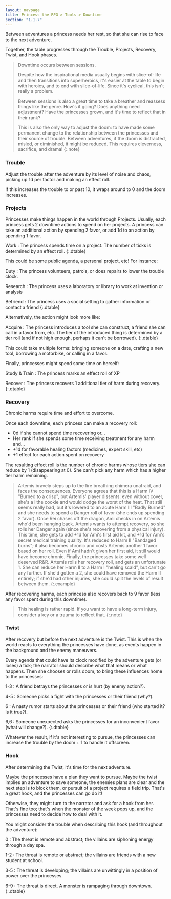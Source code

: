 ```yaml
---
layout: navpage
title: Princess the RPG > Tools > Downtime
section: "1.1.7"
---
```


Between adventures a princess needs her rest, so that she can rise to face to the next adventure.

Together, the table progresses through the Trouble, Projects, Recovery, Twist, and Hook phases.

> Downtime occurs between sessions.
>
> Despite how the inspirational media usually begins with slice-of-life and then transitions into superheroics,
> it's easier at the table to begin with heroics, and to end with slice-of-life.
> Since it's cyclical, this isn't really a problem.
>
> Between sessions is also a great time to take a breather and reassess things like the genre.
> How's it going?
> Does anything need adjustment?
> Have the princesses grown, and it's time to reflect that in their rank?
>
> This is also the only way to adjust the doom:
> to have made some permanent change to the relationship between the princesses and their source of trouble.
> Between adventures, if the doom is distracted, misled, or diminished, it might be reduced.
> This requires cleverness, sacrifice, and drama!
{:.note}

### Trouble

Adjust the trouble after the adventure by its level of noise and chaos, picking up 1d per factor and making an effect roll.

If this increases the trouble to or past 10, it wraps around to 0 and the doom increases.

### Projects

Princesses make things happen in the world through Projects.
Usually, each princess gets 2 downtime actions to spend on her projects.
A princess can take an additional action by spending 2 favor, or add 1d to an action by spending 1 favor.

Work
: The princess spends time on a project. The number of ticks is determined by an effect roll.
{:.dtable}



This could be some public agenda, a personal project, etc! For instance:

Duty
: The princess volunteers, patrols, or does repairs to lower the trouble clock.

Research
: The princess uses a laboratory or library to work at invention or analysis

Befriend
: The princess uses a social setting to gather information or contact a friend
{:.dtable}



Alternatively, the action might look more like:

Acquire
: The princess introduces a tool she can construct, a friend she can call in a favor from, etc.
  The tier of the introduced thing is determined by a tier roll (and if not high enough, perhaps it can't be borrowed).
{:.dtable}



This could take multiple forms:
bringing someone on a date, crafting a new tool, borrowing a motorbike, or calling in a favor.

Finally, princesses might spend some time on herself:

Study & Train
: The princess marks an effect roll of XP

Recover
: The princess recovers 1 additional tier of harm during recovery.
{:.dtable}




### Recovery

Chronic harms require time and effort to overcome.

Once each downtime, each princess can make a recovery roll:
* 0d if she cannot spend time recovering or...
* Her rank if she spends some time receiving treatment for any harm and...
* +1d for favorable healing factors (medicines, expert skill, etc)
* +1 effect for each action spent on recovery

The resulting effect roll is the number of chronic harms whose tiers she can reduce by 1 (disappearing at 0).
She can't pick any harm which has a higher tier harm remaining.

> Artemis bravely steps up to the fire breathing chimera unafraid, and faces the consequences.
> Everyone agrees that this is a Harm IV "Burned to a crisp", but Artemis' player dissents:
> even without cover, she's a lithe cookie and would dodge the worst of the heat.
> That still seems really bad, but it's lowered to an acute Harm III "Badly Burned" and she needs to spend a Danger roll of favor (she ends up spending 2 favor).
> Once Rei chases off the dragon, Ami checks in on Artemis who'd been hanging back.
> Artemis wants to attempt recovery, so she rolls her Danger again (since she's recovering from a physical injury).
> This time, she gets to add +1d for Ami's first aid kit, and +1d for Ami's secret medical training quality.
> It's reduced to Harm II "Bandaged burns"; it also becomes chronic and costs Artemis another 1 favor based on her roll.
> Even if Ami hadn't given her first aid, it still would have become chronic.
> Finally, the princesses take some well deserved R&R.
> Artemis rolls her recovery roll, and gets an unfortunate 1. She can reduce her Harm II to a Harm I "healing scald", but can't go any further.
> If she'd gotten a 2, she could have removed the Harm II entirely; if she'd had other injuries, she could split the levels of result between them.
{:.example}

After recovering harms, each princess also recovers back to 9 favor (less any favor spent during this downtime).

> This healing is rather rapid.
> If you want to have a long-term injury, consider a key or a trauma to reflect that.
{:.note}

### Twist

After recovery but before the next adventure is the Twist.
This is when the world reacts to everything the princesses have done, as events happen in the background and the enemy maneuvers.

Every agenda that could have its clock modified by the adventure gets (or loses) a tick; the narrator should describe what that means or what happens.
Then she chooses or rolls doom, to bring these influences home to the princesses:

1-3
: A friend betrays the princesses or is hurt (by enemy action?).

4-5
: Someone picks a fight with the princesses or their friend (why?).

6
: A nasty rumor starts about the princesses or their friend (who started it? is it true?).

6,6
: Someone unexpected asks the princesses for an inconvenient favor (what will change?).
{:.dtable}



Whatever the result, if it's not interesting to pursue, the princesses can increase the trouble by the doom + 1 to handle it offscreen.

### Hook

After determining the Twist, it's time for the next adventure.

Maybe the princesses have a plan they want to pursue.
Maybe the twist implies an adventure to save someone, the enemies plans are clear and the next step is to block them, or pursuit of a project requires a field trip.
That's a great hook, and the princesses can go do it!

Otherwise, they might turn to the narrator and ask for a hook from her.
That's fine too; that's when the monster of the week pops up, and the princesses need to decide how to deal with it.

You might consider the trouble when describing this hook (and throughout the adventure):

0
: The threat is remote and abstract; the villains are siphoning energy through a day spa.

1-2
: The threat is remote or abstract; the villains are friends with a new student at school.

3-5
: The threat is developing; the villains are unwittingly in a position of power over the princesses.

6-9
: The threat is direct. A monster is rampaging through downtown.
{:.dtable}


